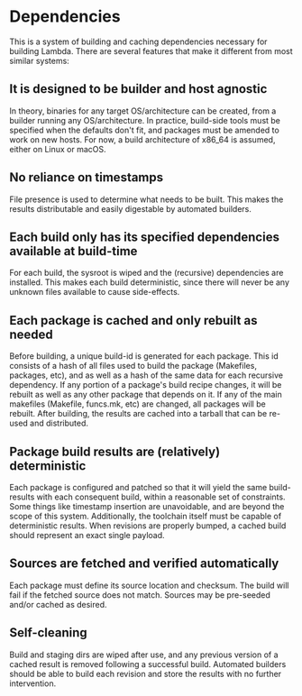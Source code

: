 # Dependencies

This is a system of building and caching dependencies necessary for building Lambda.
There are several features that make it different from most similar systems:

## It is designed to be builder and host agnostic

In theory, binaries for any target OS/architecture can be created, from a
builder running any OS/architecture. In practice, build-side tools must be
specified when the defaults don't fit, and packages must be amended to work
on new hosts. For now, a build architecture of x86_64 is assumed, either on
Linux or macOS.

## No reliance on timestamps

File presence is used to determine what needs to be built. This makes the
results distributable and easily digestable by automated builders.

## Each build only has its specified dependencies available at build-time

For each build, the sysroot is wiped and the (recursive) dependencies are
installed. This makes each build deterministic, since there will never be any
unknown files available to cause side-effects.

## Each package is cached and only rebuilt as needed

Before building, a unique build-id is generated for each package. This id
consists of a hash of all files used to build the package (Makefiles, packages,
etc), and as well as a hash of the same data for each recursive dependency. If
any portion of a package's build recipe changes, it will be rebuilt as well as
any other package that depends on it. If any of the main makefiles (Makefile,
funcs.mk, etc) are changed, all packages will be rebuilt. After building, the
results are cached into a tarball that can be re-used and distributed.

## Package build results are (relatively) deterministic

Each package is configured and patched so that it will yield the same
build-results with each consequent build, within a reasonable set of
constraints. Some things like timestamp insertion are unavoidable, and are
beyond the scope of this system. Additionally, the toolchain itself must be
capable of deterministic results. When revisions are properly bumped, a cached
build should represent an exact single payload.

## Sources are fetched and verified automatically

Each package must define its source location and checksum. The build will fail
if the fetched source does not match. Sources may be pre-seeded and/or cached
as desired.

## Self-cleaning

Build and staging dirs are wiped after use, and any previous version of a
cached result is removed following a successful build. Automated builders
should be able to build each revision and store the results with no further
intervention.
